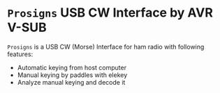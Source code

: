 `Prosigns` USB CW Interface by AVR V-SUB
========================================

`Prosigns` is a USB CW (Morse) Interface for ham radio with following features:

 * Automatic keying from host computer
 * Manual keying by paddles with elekey
 * Analyze manual keying and decode it


